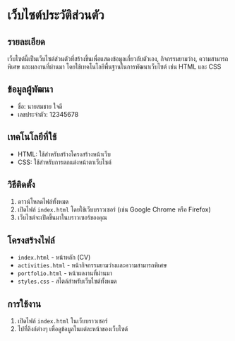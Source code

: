 # เว็บไซต์ประวัติส่วนตัว

## รายละเอียด
เว็บไซต์นี้เป็นเว็บไซต์ส่วนตัวที่สร้างขึ้นเพื่อแสดงข้อมูลเกี่ยวกับตัวเอง, กิจกรรมยามว่าง, ความสามารถพิเศษ และผลงานที่ผ่านมา โดยใช้เทคโนโลยีพื้นฐานในการพัฒนาเว็บไซต์ เช่น HTML และ CSS

## ข้อมูลผู้พัฒนา
- ชื่อ: นายสมชาย ใจดี
- เลขประจำตัว: 12345678

## เทคโนโลยีที่ใช้
- HTML: ใช้สำหรับสร้างโครงสร้างหน้าเว็บ
- CSS: ใช้สำหรับการตกแต่งหน้าตาเว็บไซต์

## วิธีติดตั้ง
1. ดาวน์โหลดไฟล์ทั้งหมด
2. เปิดไฟล์ `index.html` โดยใช้เว็บบราวเซอร์ (เช่น Google Chrome หรือ Firefox)
3. เว็บไซต์จะเปิดขึ้นมาในบราวเซอร์ของคุณ

## โครงสร้างไฟล์
- `index.html` - หน้าหลัก (CV)
- `activities.html` - หน้ากิจกรรมยามว่างและความสามารถพิเศษ
- `portfolio.html` - หน้าผลงานที่ผ่านมา
- `styles.css` - สไตล์สำหรับเว็บไซต์ทั้งหมด

## การใช้งาน
1. เปิดไฟล์ `index.html` ในเว็บบราวเซอร์
2. ไปที่ลิงก์ต่างๆ เพื่อดูข้อมูลในแต่ละหน้าของเว็บไซต์
